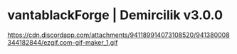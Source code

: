 # vantablackForge | Demircilik v3.0.0

https://cdn.discordapp.com/attachments/941189914073108520/941380008344182844/ezgif.com-gif-maker_1.gif
